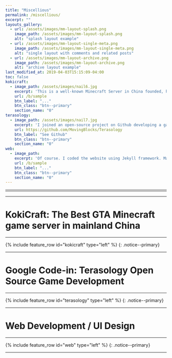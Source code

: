```yaml
---
title: "Miscellious"
permalink: /miscellious/
excerpt: ""
layouts_gallery:
  - url: /assets/images/mm-layout-splash.png
    image_path: /assets/images/mm-layout-splash.png
    alt: "splash layout example"
  - url: /assets/images/mm-layout-single-meta.png
    image_path: /assets/images/mm-layout-single-meta.png
    alt: "single layout with comments and related posts"
  - url: /assets/images/mm-layout-archive.png
    image_path: /assets/images/mm-layout-archive.png
    alt: "archive layout example"
last_modified_at: 2019-04-03T15:15:09-04:00
toc: false
kokicraft:
  - image_path: /assets/images/nail6.jpg
    excerpt: 'This is a well-known Minecraft Server in China founded, hosted, and coded by myself. In my 13 years old, it was my first buesness tcreating $500 USD per month. I learned how to host a server, prevent DDoS attacks, use SQL Databases, optimize experience, handling grelationships with other competators, and program a game. During the process, many players and developers who enjoyed my server joined the team and helped creating texture, videos, ect... for my server.'
    url: /b/sample
    btn_label: "..."
    btn_class: "btn--primary"
    section_name: "0"
terasology:
  - image_path: /assets/images/nail7.jpg
    excerpt: 'I joined an open-source project on Github developing a game called Terasology. There, I implemented a new Sponge Block and a new End Biome using Java.'
    url: https://github.com/MovingBlocks/Terasology
    btn_label: "See Github"
    btn_class: "btn--primary"
    section_name: "0"
web:
  - image_path: 
    excerpt: 'Of course. I coded the website using Jekyll framework. Making icons, Web UI Design, Minecraft Inventory UI Design are also my strengths.'
    url: /b/sample
    btn_label: "..."
    btn_class: "btn--primary"
    section_name: "0"
---
```

<div style="background:#afafafcc;height:8px;"></div>

---
# KokiCraft: The Best GTA Minecraft game server in mainland China
---
{% include feature_row id="kokicraft" type="left" %}
{: .notice--primary}

---
# Google Code-in: Terasology Open Source Game Development
---
{% include feature_row id="terasology" type="left" %}
{: .notice--primary}

---
# Web Development / UI Design
---
{% include feature_row id="web" type="left" %}
{: .notice--primary}

---